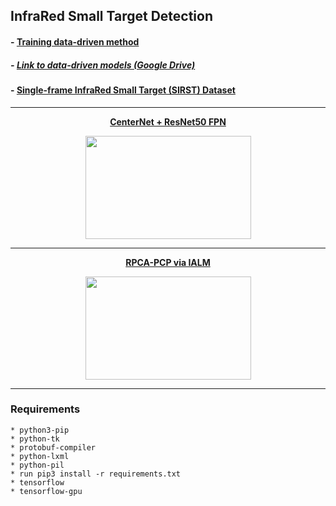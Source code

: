 ## InfraRed Small Target Detection


#### - [Training data-driven method](../main/TRAINING.md)
##### - [Link to data-driven models (Google Drive)](https://drive.google.com/drive/folders/1stVKaHgnLeXt2FOhygmljvOSr7PN-HNG?usp=sharing)


#### - [Single-frame InfraRed Small Target (SIRST) Dataset](https://github.com/YimianDai/sirst)

---

<p align="center">
   <a href="../main/data_driven_method"><b> CenterNet + ResNet50 FPN</b></a>
</p>
<p align="center">
  <img width="265" height="165" src="../main/data_driven_method/images/my_modified_resnet_04_04_0.3tp_Misc_320.jpg">
</p>

---

<p align="center">
  <a href="../main/model_driven_method"><b>RPCA-PCP via IALM</b></a>
</p>
<p align="center">
  <img width="265" height="165" src="../main/data_driven_method/images/FN__ialm_0.01_1000_150_Misc_320_target.jpg">
</p>

---

### Requirements
    * python3-pip
    * python-tk
    * protobuf-compiler
    * python-lxml
    * python-pil
    * run pip3 install -r requirements.txt
    * tensorflow
    * tensorflow-gpu


